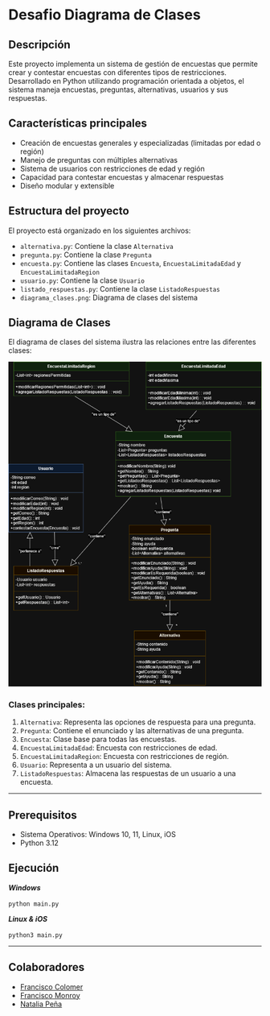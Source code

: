 # Desafio Diagrama de Clases

## Descripción
Este proyecto implementa un sistema de gestión de encuestas que permite crear y contestar encuestas con diferentes tipos de restricciones. Desarrollado en Python utilizando programación orientada a objetos, el sistema maneja encuestas, preguntas, alternativas, usuarios y sus respuestas.

## Características principales
- Creación de encuestas generales y especializadas (limitadas por edad o región)
- Manejo de preguntas con múltiples alternativas
- Sistema de usuarios con restricciones de edad y región
- Capacidad para contestar encuestas y almacenar respuestas
- Diseño modular y extensible

## Estructura del proyecto
El proyecto está organizado en los siguientes archivos:

- `alternativa.py`: Contiene la clase `Alternativa`
- `pregunta.py`: Contiene la clase `Pregunta`
- `encuesta.py`: Contiene las clases `Encuesta`, `EncuestaLimitadaEdad` y `EncuestaLimitadaRegion`
- `usuario.py`: Contiene la clase `Usuario`
- `listado_respuestas.py`: Contiene la clase `ListadoRespuestas`
- `diagrama_clases.png`: Diagrama de clases del sistema

## Diagrama de Clases
El diagrama de clases del sistema ilustra las relaciones entre las diferentes clases:

![pythn](./diagrama.png)

### Clases principales:
1. `Alternativa`: Representa las opciones de respuesta para una pregunta.
2. `Pregunta`: Contiene el enunciado y las alternativas de una pregunta.
3. `Encuesta`: Clase base para todas las encuestas.
4. `EncuestaLimitadaEdad`: Encuesta con restricciones de edad.
5. `EncuestaLimitadaRegion`: Encuesta con restricciones de región.
6. `Usuario`: Representa a un usuario del sistema.
7. `ListadoRespuestas`: Almacena las respuestas de un usuario a una encuesta.

------------------------------------------

## Prerequisitos

- Sistema Operativos: Windows 10, 11, Linux, iOS
- Python 3.12

## Ejecución

***Windows***

`python main.py`

***Linux & iOS***

`python3 main.py`

------------------------------------------
## Colaboradores
- [Francisco Colomer](https://github.com/Cy5k0) 
- [Francisco Monroy](https://github.com/fmonroy75)
- [Natalia Peña](https://github.com/StudentNPD)
